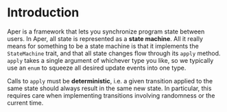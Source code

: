 # Introduction

Aper is a framework that lets you synchronize program state between users. In Aper, all state is represented as a **state machine**. All it really means for something to be a state machine is that it implements the `StateMachine` trait, and that all state changes flow through its `apply` method.  `apply` takes a single argument of whichever type you like, so we typically use an `enum` to squeeze all desired update events into one type.

Calls to `apply` must be **deterministic**, i.e. a given transition applied to the same state should always result in the same new state. In particular, this requires care when implementing transitions involving randomness or the current time.